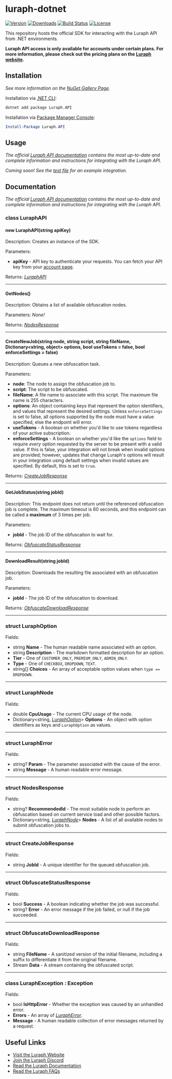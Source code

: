 # luraph-dotnet

[![Version](https://img.shields.io/nuget/v/luraph.api.svg)](https://www.nuget.org/packages/luraph.api)
[![Downloads](https://img.shields.io/nuget/dt/luraph.api.svg)](https://www.nuget.org/packages/luraph.api)
[![Build Status](https://github.com/Luraph/luraph-dotnet/actions/workflows/release.yml/badge.svg)](https://github.com/Luraph/luraph-dotnet/actions/workflows/release.yml)
[![License](https://img.shields.io/github/license/Luraph/luraph-dotnet)](LICENSE)

This repository hosts the official SDK for interacting with the Luraph API from .NET environments.

**Luraph API access is only available for accounts under certain plans. For more information, please check out the pricing plans on the [Luraph website](https://lura.ph/#pricing).**

## Installation

*See more information on the [NuGet Gallery Page](https://www.nuget.org/packages/luraph.api).*

Installation via [.NET CLI](https://docs.microsoft.com/en-us/dotnet/core/tools/):
```sh
dotnet add package Luraph.API
```

Installation via [Package Manager Console](https://docs.microsoft.com/en-us/nuget/tools/package-manager-console):
```powershell
Install-Package Luraph.API
```



## Usage

*The official [Luraph API documentation](https://lura.ph/dashboard/documents/apidoc) contains the most up-to-date and complete information and instructions for integrating with the Luraph API.*

*Coming soon! See the [test file](LuraphTests/Program.cs) for an example integration.*

## Documentation

*The official [Luraph API documentation](https://lura.ph/dashboard/documents/apidoc) contains the most up-to-date and complete information and instructions for integrating with the Luraph API.*

### class LuraphAPI

#### new LuraphAPI(string apiKey)

Description: Creates an instance of the SDK.

Parameters:
- **apiKey** - API key to authenticate your requests. You can fetch your API key from your [account page](https://lura.ph/dashboard/account).

Returns: [*LuraphAPI*](#class-luraphapi)

---

#### GetNodes()

Description: Obtains a list of available obfuscation nodes.

Parameters: *None!*

Returns: [*NodesResponse*](#struct-nodesresponse)

---

#### CreateNewJob(string node, string script, string fileName, Dictionary<string, object> options, bool useTokens = false, bool enforceSettings = false)

Description: Queues a new obfuscation task.

Parameters:
- **node**: The node to assign the obfuscation job to.
- **script**: The script to be obfuscated.
- **fileName**: A file name to associate with this script. The maximum file name is 255 characters.
- **options**: An object containing keys that represent the option identifiers, and values that represent the desired settings. Unless `enforceSettings` is set to false, all options supported by the node must have a value specified, else the endpoint will error.
- **useTokens** - A boolean on whether you'd like to use tokens regardless of your active subscription.
- **enforceSettings** - A boolean on whether you'd like the `options` field to require *every* option requested by the server to be present with a valid value. If this is false, your integration will not break when invalid options are provided; however, updates that change Luraph's options will result in your integration using default settings when invalid values are specified. By default, this is set to `true`.

Returns: [*CreateJobResponse*](#struct-createjobresponse)

---

#### GetJobStatus(string jobId)

Description: This endpoint does not return until the referenced obfuscation job is complete. The maximum timeout is 60 seconds, and this endpoint can be called a **maximum** of 3 times per job.

Parameters:
- **jobId** - The job ID of the obfuscation to wait for.

Returns: [*ObfuscateStatusResponse*](#struct-obfuscatestatusresponse)

---

#### DownloadResult(string jobId)

Description: Downloads the resulting file associated with an obfuscation job.

Parameters:
- **jobId** - The job ID of the obfuscation to download.

Returns: [*ObfuscateDownloadResponse*](#struct-obfuscatedownloadresponse)

---

### struct LuraphOption

Fields:
- string **Name** - The human readable name associated with an option.
- string **Description** - The markdown formatted description for an option.
- **Tier** - One of `CUSTOMER_ONLY`, `PREMIUM_ONLY`, `ADMIN_ONLY`.
- **Type** - One of `CHECKBOX`, `DROPDOWN`, `TEXT`.
- string[] **Choices** - An array of acceptable option values when `type == DROPDOWN`.

---

### struct LuraphNode

Fields:
- double **CpuUsage** - The current CPU usage of the node.
- Dictionary&lt;string, [*LuraphOption*](#struct-luraphoption)&gt; **Options** - An object with option identifiers as keys and `LuraphOption` as values.

---

### struct LuraphError

Fields:
- string? **Param** - The parameter associated with the cause of the error.
- string **Message** - A human readable error message.

---

### struct NodesResponse

Fields:
- string? **RecommendedId** - The most suitable node to perform an obfuscation based on current service load and other possible factors.
- Dictionary&lt;string, [*LuraphNode*](#struct-luraphnode)&gt; **Nodes** - A list of all available nodes to submit obfuscation jobs to.

---

### struct CreateJobResponse

Fields:
- string **JobId** - A unique identifier for the queued obfuscation job.

---

### struct ObfuscateStatusResponse

Fields:
- bool **Success** - A boolean indicating whether the job was successful.
- string? **Error** - An error message if the job failed, or null if the job succeeded.

---

### struct ObfuscateDownloadResponse

Fields:
- string **FileName** - A sanitized version of the initial filename, including a suffix to differentiate it from the original filename.
- Stream **Data** - A stream containing the obfuscated script.

---

### class LuraphException : Exception

Fields:
- bool **IsHttpError** - Whether the exception was caused by an unhandled error.
- **Errors** - An array of [*LuraphError*](#struct-lurapherror).
- **Message** - A human readable collection of error messages returned by a request.

## Useful Links
- [Visit the Luraph Website](https://lura.ph/ "Luraph - Online Lua Obfuscation")
- [Join the Luraph Discord](https://discord.lura.ph/ "Luraph Discord Server")
- [Read the Luraph Documentation](https://lura.ph/dashboard/documents "Luraph Documentation")
- [Read the Luraph FAQs](https://lura.ph/dashboard/faq "Luraph Frequently Asked Questions")
